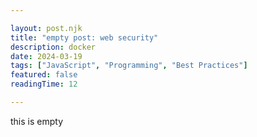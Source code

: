 ```yaml
---

layout: post.njk
title: "empty post: web security"
description: docker
date: 2024-03-19
tags: ["JavaScript", "Programming", "Best Practices"]
featured: false
readingTime: 12

---
```


this is empty
